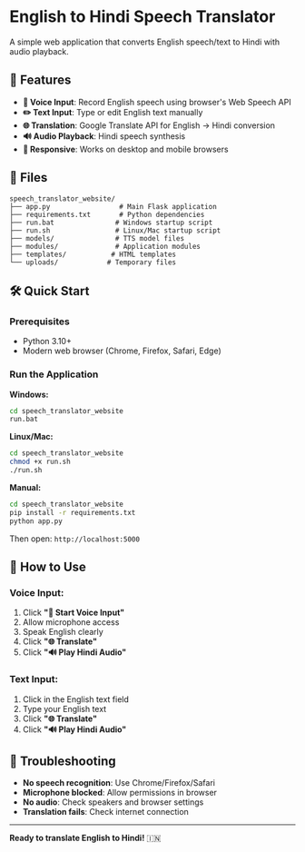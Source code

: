 # English to Hindi Speech Translator

A simple web application that converts English speech/text to Hindi with audio playback.

## 🚀 Features

- **🎤 Voice Input**: Record English speech using browser's Web Speech API
- **✏️ Text Input**: Type or edit English text manually
- **🌐 Translation**: Google Translate API for English → Hindi conversion
- **🔊 Audio Playback**: Hindi speech synthesis
- **📱 Responsive**: Works on desktop and mobile browsers

## 📁 Files

```
speech_translator_website/
├── app.py                 # Main Flask application
├── requirements.txt       # Python dependencies
├── run.bat               # Windows startup script
├── run.sh                # Linux/Mac startup script
├── models/               # TTS model files
├── modules/              # Application modules
├── templates/           # HTML templates
└── uploads/            # Temporary files
```

## 🛠️ Quick Start

### Prerequisites
- Python 3.10+
- Modern web browser (Chrome, Firefox, Safari, Edge)

### Run the Application

**Windows:**
```cmd
cd speech_translator_website
run.bat
```

**Linux/Mac:**
```bash
cd speech_translator_website
chmod +x run.sh
./run.sh
```

**Manual:**
```bash
cd speech_translator_website
pip install -r requirements.txt
python app.py
```

Then open: `http://localhost:5000`

## 🎯 How to Use

### Voice Input:
1. Click **"🎤 Start Voice Input"**
2. Allow microphone access
3. Speak English clearly
4. Click **"🌐 Translate"**
5. Click **"🔊 Play Hindi Audio"**

### Text Input:
1. Click in the English text field
2. Type your English text
3. Click **"🌐 Translate"**
4. Click **"🔊 Play Hindi Audio"**

## 🔧 Troubleshooting

- **No speech recognition**: Use Chrome/Firefox/Safari
- **Microphone blocked**: Allow permissions in browser
- **No audio**: Check speakers and browser settings
- **Translation fails**: Check internet connection

---

**Ready to translate English to Hindi!** 🇮🇳